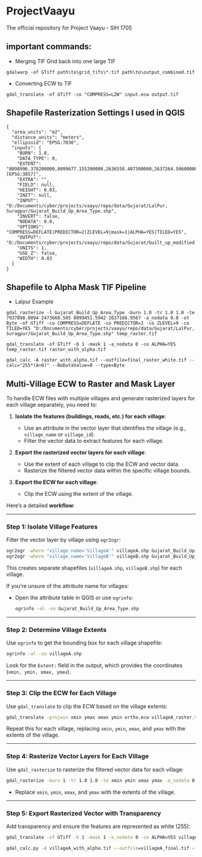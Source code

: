 # ProjectVaayu

The official repository for Project Vaayu - SIH 1705

## important commands:

- Merging TIF Grid back into one large TIF

```
gdalwarp -of GTiff path\to\grid_tifs\*.tif path\to\output_combined.tif
```

- Converting ECW to TIF

```
gdal_translate -of GTiff -co "COMPRESS=LZW" input.ecw output.tif
```

## Shapefile Rasterization Settings I used in QGIS

```
{
  "area_units": "m2",
  "distance_units": "meters",
  "ellipsoid": "EPSG:7030",
  "inputs": {
    "BURN": 1.0,
    "DATA_TYPE": 0,
    "EXTENT": "8098996.378200000,8099677.155200000,2636558.407300000,2637264.506000000 [EPSG:3857]",
    "EXTRA": "",
    "FIELD": null,
    "HEIGHT": 0.03,
    "INIT": null,
    "INPUT": "D:/Documents/cyber/projects/vaayu/repo/data/Gujarat/LalPur, Suragpur/Gujarat_Build_Up_Area_Type.shp",
    "INVERT": false,
    "NODATA": 0.0,
    "OPTIONS": "COMPRESS=DEFLATE|PREDICTOR=2|ZLEVEL=9|mask=1|ALPHA=YES|TILED=YES",
    "OUTPUT": "D:/Documents/cyber/projects/vaayu/repo/data/Gujarat/built_up_modified.tif",
    "UNITS": 1,
    "USE_Z": false,
    "WIDTH": 0.03
  }
}
```

## Shapefile to Alpha Mask TIF Pipeline

- Lalpur Example

```
gdal_rasterize -l Gujarat_Build_Up_Area_Type -burn 1.0 -tr 1.0 1.0 -te 7937898.8094 2473668.505 8099451.5942 2637166.9567 -a_nodata 0.0 -ot Byte -of GTiff -co COMPRESS=DEFLATE -co PREDICTOR=2 -co ZLEVEL=9 -co TILED=YES "D:/Documents/cyber/projects/vaayu/repo/data/Gujarat/LalPur, Suragpur/Gujarat_Build_Up_Area_Type.shp" temp_raster.tif

gdal_translate -of GTiff -b 1 -mask 1 -a_nodata 0 -co ALPHA=YES temp_raster.tif raster_with_alpha.tif

gdal_calc -A raster_with_alpha.tif --outfile=final_raster_white.tif --calc="255*(A>0)" --NoDataValue=0 --type=Byte
```

## Multi-Village ECW to Raster and Mask Layer

To handle ECW files with multiple villages and generate rasterized layers for each village separately, you need to:

1. **Isolate the features (buildings, roads, etc.) for each village**:

   - Use an attribute in the vector layer that identifies the village (e.g., `village_name` or `village_id`).
   - Filter the vector data to extract features for each village.

2. **Export the rasterized vector layers for each village**:

   - Use the extent of each village to clip the ECW and vector data.
   - Rasterize the filtered vector data within the specific village bounds.

3. **Export the ECW for each village**:
   - Clip the ECW using the extent of the village.

Here’s a detailed **workflow**:

---

### **Step 1: Isolate Village Features**

Filter the vector layer by village using `ogr2ogr`:

```cmd
ogr2ogr -where "village_name='VillageA'" villageA.shp Gujarat_Build_Up_Area_Type.shp
ogr2ogr -where "village_name='VillageB'" villageB.shp Gujarat_Build_Up_Area_Type.shp
```

This creates separate shapefiles (`villageA.shp`, `villageB.shp`) for each village.

If you’re unsure of the attribute name for villages:

- Open the attribute table in QGIS or use `ogrinfo`:
  ```cmd
  ogrinfo -al -so Gujarat_Build_Up_Area_Type.shp
  ```

---

### **Step 2: Determine Village Extents**

Use `ogrinfo` to get the bounding box for each village shapefile:

```cmd
ogrinfo -al -so villageA.shp
```

Look for the `Extent:` field in the output, which provides the coordinates (`xmin, ymin, xmax, ymax`).

---

### **Step 3: Clip the ECW for Each Village**

Use `gdal_translate` to clip the ECW based on the village extents:

```cmd
gdal_translate -projwin xmin ymax xmax ymin ortho.ecw villageA_raster.tif
```

Repeat this for each village, replacing `xmin`, `ymin`, `xmax`, and `ymax` with the extents of the village.

---

### **Step 4: Rasterize Vector Layers for Each Village**

Use `gdal_rasterize` to rasterize the filtered vector data for each village:

```cmd
gdal_rasterize -burn 1 -tr 1.0 1.0 -te xmin ymin xmax ymax -a_nodata 0 -ot Byte -of GTiff -co COMPRESS=DEFLATE -co PREDICTOR=2 -co ZLEVEL=9 -co TILED=YES villageA.shp villageA_rasterized.tif
```

- Replace `xmin`, `ymin`, `xmax`, and `ymax` with the extents of the village.

---

### **Step 5: Export Rasterized Vector with Transparency**

Add transparency and ensure the features are represented as white (255):

```cmd
gdal_translate -of GTiff -b 1 -mask 1 -a_nodata 0 -co ALPHA=YES villageA_rasterized.tif villageA_with_alpha.tif

gdal_calc.py -A villageA_with_alpha.tif --outfile=villageA_final.tif --calc="255*(A>0)" --NoDataValue=0 --type=Byte
```
